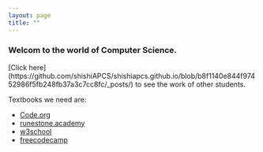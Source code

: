 ```yaml
---
layout: page
title: ""
---
```


<h3>Welcom to the world of Computer Science. </h3>
[Click here](https://github.com/shishiAPCS/shishiapcs.github.io/blob/b8f1140e844f97452986f5fb248fb37a3c7cc8fc/_posts/) to see the work of other students. 

<p>Textbooks we need are:</p> 
  <ul>
  <li><a href="https://code.org">Code.org</a></li>
  <li><a href="https://runestone.academy/user/login?_next=/)">runestone.academy</a></li>
  <li><a href="https://www.w3schools.com">w3school</a></li>
  <li><a href="https://www.freecodecamp.org">freecodecamp</a></li>
</ul>
